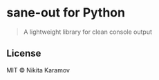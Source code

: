 # sane-out for Python

> A lightweight library for clean console output

## License

MIT © Nikita Karamov
